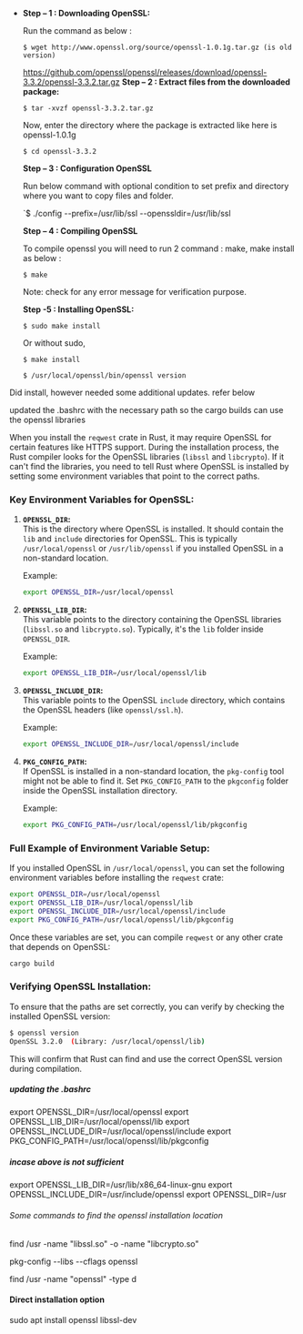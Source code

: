- **Step – 1 : Downloading OpenSSL:**
  
  Run the command as below :
  
  `$ wget http://www.openssl.org/source/openssl-1.0.1g.tar.gz (is old version)`
  
  https://github.com/openssl/openssl/releases/download/openssl-3.3.2/openssl-3.3.2.tar.gz **Step – 2 : Extract files from the downloaded package:**
  
  `$ tar -xvzf openssl-3.3.2.tar.gz`
  
  Now, enter the directory where the package is extracted like here is openssl-1.0.1g
  
  `$ cd openssl-3.3.2`
  
  **Step – 3 : Configuration OpenSSL**
  
  Run below command with optional condition to set prefix and directory where you want to copy files and folder.
  
  `$ ./config --prefix=/usr/lib/ssl --openssldir=/usr/lib/ssl
  
  **Step – 4 : Compiling OpenSSL**
  
  To compile openssl you will need to run 2 command : make, make install as below :
  
  `$ make`
  
  Note: check for any error message for verification purpose.
  
  **Step -5 : Installing OpenSSL:**
  
  `$ sudo make install`
  
  Or without sudo,
  
  `$ make install`
  
  `$ /usr/local/openssl/bin/openssl version`

Did install, however needed some additional updates. refer below

updated the .bashrc with the necessary path so the cargo builds can use the openssl libraries

When you install the `reqwest` crate in Rust, it may require OpenSSL for certain features like HTTPS support. During the installation process, the Rust compiler looks for the OpenSSL libraries (`libssl` and `libcrypto`). If it can't find the libraries, you need to tell Rust where OpenSSL is installed by setting some environment variables that point to the correct paths.

### Key Environment Variables for OpenSSL:

1. **`OPENSSL_DIR`:**  
   This is the directory where OpenSSL is installed. It should contain the `lib` and `include` directories for OpenSSL. This is typically `/usr/local/openssl` or `/usr/lib/openssl` if you installed OpenSSL in a non-standard location.
   
   Example:
   
   ```bash
   export OPENSSL_DIR=/usr/local/openssl
   ```

2. **`OPENSSL_LIB_DIR`:**  
   This variable points to the directory containing the OpenSSL libraries (`libssl.so` and `libcrypto.so`). Typically, it's the `lib` folder inside `OPENSSL_DIR`.
   
   Example:
   
   ```bash
   export OPENSSL_LIB_DIR=/usr/local/openssl/lib
   ```

3. **`OPENSSL_INCLUDE_DIR`:**  
   This variable points to the OpenSSL `include` directory, which contains the OpenSSL headers (like `openssl/ssl.h`).
   
   Example:
   
   ```bash
   export OPENSSL_INCLUDE_DIR=/usr/local/openssl/include
   ```

4. **`PKG_CONFIG_PATH`:**  
   If OpenSSL is installed in a non-standard location, the `pkg-config` tool might not be able to find it. Set `PKG_CONFIG_PATH` to the `pkgconfig` folder inside the OpenSSL installation directory.
   
   Example:
   
   ```bash
   export PKG_CONFIG_PATH=/usr/local/openssl/lib/pkgconfig
   ```

### Full Example of Environment Variable Setup:

If you installed OpenSSL in `/usr/local/openssl`, you can set the following environment variables before installing the `reqwest` crate:

```bash
export OPENSSL_DIR=/usr/local/openssl
export OPENSSL_LIB_DIR=/usr/local/openssl/lib
export OPENSSL_INCLUDE_DIR=/usr/local/openssl/include
export PKG_CONFIG_PATH=/usr/local/openssl/lib/pkgconfig
```

Once these variables are set, you can compile `reqwest` or any other crate that depends on OpenSSL:

```bash
cargo build
```

### Verifying OpenSSL Installation:

To ensure that the paths are set correctly, you can verify by checking the installed OpenSSL version:

```bash
$ openssl version
OpenSSL 3.2.0  (Library: /usr/local/openssl/lib)
```

This will confirm that Rust can find and use the correct OpenSSL version during compilation.

##### updating the .bashrc

export OPENSSL_DIR=/usr/local/openssl
export OPENSSL_LIB_DIR=/usr/local/openssl/lib
export OPENSSL_INCLUDE_DIR=/usr/local/openssl/include
export PKG_CONFIG_PATH=/usr/local/openssl/lib/pkgconfig

##### incase above is not sufficient

export OPENSSL_LIB_DIR=/usr/lib/x86_64-linux-gnu
export OPENSSL_INCLUDE_DIR=/usr/include/openssl
export OPENSSL_DIR=/usr

###### Some commands to find the openssl installation location

find /usr -name "libssl.so" -o -name "libcrypto.so"

pkg-config --libs --cflags openssl

find /usr -name "openssl" -type d

#### Direct installation option

sudo apt install openssl libssl-dev   
